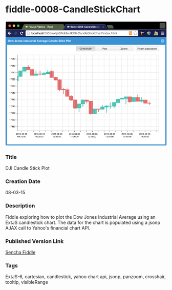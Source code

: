 fiddle-0008-CandleStickChart
======

![Screenshot](screenshot.png)

### Title

DJI Candle Stick Plot


### Creation Date

08-03-15


### Description

Fiddle exploring how to plot the Dow Jones Industrial Average using an ExtJS candlestick chart. The data for the chart is populated using a jsonp AJAX call to Yahoo\'s financial chart API.


### Published Version Link

[Sencha Fiddle](https://fiddle.sencha.com/#fiddle/rjh)


### Tags

ExtJS-6, cartesian, candlestick, yahoo chart api, jsonp, panzoom, crosshair, tooltip, visibleRange
